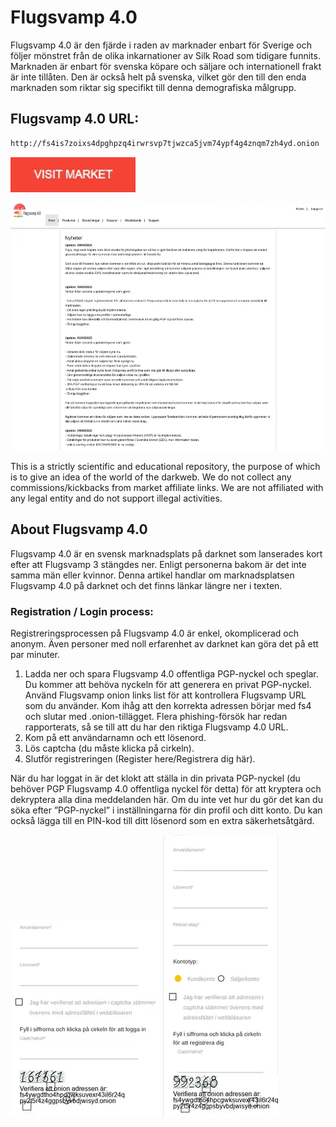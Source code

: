 # Flugsvamp 4.0
Flugsvamp 4.0 är den fjärde i raden av marknader enbart för Sverige och följer mönstret från de olika inkarnationer av Silk Road som tidigare funnits. Marknaden är enbart för svenska köpare och säljare och internationell frakt är inte tillåten. Den är också helt på svenska, vilket gör den till den enda marknaden som riktar sig specifikt till denna demografiska målgrupp.

## Flugsvamp 4.0 URL:

```sh
http://fs4is7zoixs4dpghpzq4irwrsvp7tjwzca5jvm74ypf4g4znqm7zh4yd.onion
```
[<img src="/assets/visit-market.webp" width="200">](http://fs4is7zoixs4dpghpzq4irwrsvp7tjwzca5jvm74ypf4g4znqm7zh4yd.onion/)

<a href="http://fs4is7zoixs4dpghpzq4irwrsvp7tjwzca5jvm74ypf4g4znqm7zh4yd.onion"><img src="/assets/flugsvamp-preview.webp" alt="image" style="max-width: 100%;"><a>

This is a strictly scientific and educational repository, the purpose of which is to give an idea of the world of the darkweb. We do not collect any commissions/kickbacks from market affiliate links. We are not affiliated with any legal entity and do not support illegal activities.

## About Flugsvamp 4.0
Flugsvamp 4.0 är en svensk marknadsplats på darknet som lanserades kort efter att Flugsvamp 3 stängdes ner. Enligt personerna bakom är det inte samma män eller kvinnor. Denna artikel handlar om marknadsplatsen Flugsvamp 4.0 på darknet och det finns länkar längre ner i texten.

### Registration / Login process:

Registreringsprocessen på Flugsvamp 4.0 är enkel, okomplicerad och anonym. Även personer med noll erfarenhet av darknet kan göra det på ett par minuter.

1. Ladda ner och spara Flugsvamp 4.0 offentliga PGP-nyckel och speglar. Du kommer att behöva nyckeln för att generera en privat PGP-nyckel. Använd Flugsvamp onion links list för att kontrollera Flugsvamp URL som du använder. Kom ihåg att den korrekta adressen börjar med fs4 och slutar med .onion-tillägget. Flera phishing-försök har redan rapporterats, så se till att du har den riktiga Flugsvamp 4.0 URL.
2. Kom på ett användarnamn och ett lösenord.
3. Lös captcha (du måste klicka på cirkeln).
4. Slutför registreringen (Register here/Registrera dig här).

När du har loggat in är det klokt att ställa in din privata PGP-nyckel (du behöver PGP Flugsvamp 4.0 offentliga nyckel för detta) för att kryptera och dekryptera alla dina meddelanden här. Om du inte vet hur du gör det kan du söka efter ”PGP-nyckel” i inställningarna för din profil och ditt konto. Du kan också lägga till en PIN-kod till ditt lösenord som en extra säkerhetsåtgärd.

<a href="http://fs4is7zoixs4dpghpzq4irwrsvp7tjwzca5jvm74ypf4g4znqm7zh4yd.onion"><img src="/assets/flugsvamp-login.webp" alt="image" style="max-width: 100%;"><a>  <a href="http://fs4is7zoixs4dpghpzq4irwrsvp7tjwzca5jvm74ypf4g4znqm7zh4yd.onion"><img src="/assets/flugsvamp-register.webp" alt="image" style="max-width: 100%;"><a>